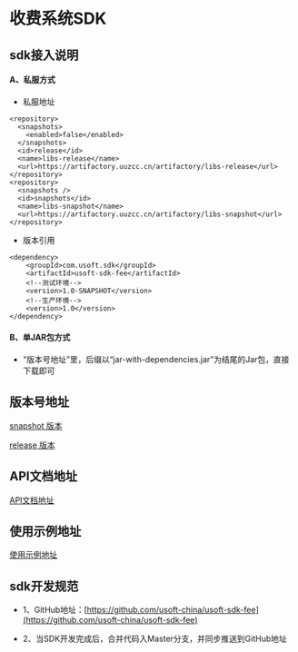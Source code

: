 # 收费系统SDK

## sdk接入说明

#### A、私服方式
- 私服地址

```
<repository>
  <snapshots>
    <enabled>false</enabled>
  </snapshots>
  <id>release</id>
  <name>libs-release</name>
  <url>https://artifactory.uuzcc.cn/artifactory/libs-release</url>
</repository>
<repository>
  <snapshots />
  <id>snapshots</id>
  <name>libs-snapshot</name>
  <url>https://artifactory.uuzcc.cn/artifactory/libs-snapshot</url>
</repository>
```

- 版本引用

```
<dependency>
    <groupId>com.usoft.sdk</groupId>
    <artifactId>usoft-sdk-fee</artifactId>
    <!--测试环境-->
    <version>1.0-SNAPSHOT</version>
    <!--生产环境--> 
    <version>1.0</version>
</dependency>
```

#### B、单JAR包方式

- “版本号地址”里，后缀以“jar-with-dependencies.jar”为结尾的Jar包，直接下载即可

## 版本号地址

[snapshot 版本](https://artifactory.uuzcc.cn/artifactory/libs-snapshot/com/usoft/sdk/usoft-sdk-fee) 

[release 版本](https://artifactory.uuzcc.cn/artifactory/libs-release/com/usoft/sdk/usoft-sdk-fee)

## API文档地址

[API文档地址](https://static.usoftchina.com/front/fee.html)

## 使用示例地址

[使用示例地址](./src/test/java/com/usoft/sdk/fee)

## sdk开发规范

- 1、GitHub地址：[https://github.com/usoft-china/usoft-sdk-fee](https://github.com/usoft-china/usoft-sdk-fee)

-  2、当SDK开发完成后，合并代码入Master分支，并同步推送到GitHub地址

